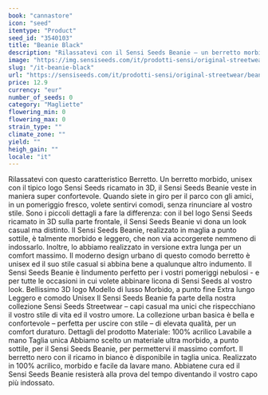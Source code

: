 ```yaml
---
book: "cannastore"
icon: "seed"
itemtype: "Product"
seed_id: "3540103"
title: "Beanie Black"
description: "Rilassatevi con il Sensi Seeds Beanie – un berretto morbido e confortevole, caratterizzato dal tipico logo Sensi Seeds in 3D. Acquistatelo ora!"
image: "https://img.sensiseeds.com/it/prodotti-sensi/original-streetwear/beanie-black-image.png"
slug: "/it-beanie-black"
url: "https://sensiseeds.com/it/prodotti-sensi/original-streetwear/beanie-black?a_aid=cannastore"
price: 12.9
currency: "eur"
number_of_seeds: 0
category: "Magliette"
flowering_min: 0
flowering_max: 0
strain_type: ""
climate_zone: ""
yield: ""
heigh_gain: ""
locale: "it"
---
```

Rilassatevi con questo caratteristico Berretto. Un berretto morbido, unisex con il tipico logo Sensi Seeds ricamato in 3D, il Sensi Seeds Beanie veste in maniera super confortevole. Quando siete in giro per il parco con gli amici, in un pomeriggio fresco, volete sentirvi comodi, senza rinunciare al vostro stile. Sono i piccoli dettagli a fare la differenza: con il bel logo Sensi Seeds ricamato in 3D sulla parte frontale, il Sensi Seeds Beanie vi dona un look casual ma distinto. Il Sensi Seeds Beanie, realizzato in maglia a punto sottile, è talmente morbido e leggero, che non via accorgerete nemmeno di indossarlo. Inoltre, lo abbiamo realizzato in versione extra lunga per un comfort massimo. Il moderno design urbano di questo comodo berretto è unisex ed il suo stile casual si abbina bene a qualunque altro indumento. Il Sensi Seeds Beanie è lindumento perfetto per i vostri pomeriggi nebulosi - e per tutte le occasioni in cui volete abbinare licona di Sensi Seeds al vostro look. Bellissimo 3D logo Modello di lusso Morbido, a punto fine Extra lungo Leggero e comodo Unisex Il Sensi Seeds Beanie fa parte della nostra collezione Sensi Seeds Streetwear – capi casual ma unici che rispecchiano il vostro stile di vita ed il vostro umore. La collezione urban basica è bella e confortevole – perfetta per uscire con stile – di elevata qualità, per un comfort duraturo. Dettagli del prodotto Materiale: 100% acrilico Lavabile a mano Taglia unica Abbiamo scelto un materiale ultra morbido, a punto sottile, per il Sensi Seeds Beanie, per permettervi il massimo comfort. Il berretto nero con il ricamo in bianco è disponibile in taglia unica. Realizzato in 100% acrilico, morbido e facile da lavare mano. Abbiatene cura ed il Sensi Seeds Beanie resisterà alla prova del tempo diventando il vostro capo più indossato.
